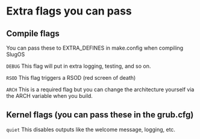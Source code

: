 # Extra flags you can pass

## Compile flags
You can pass these to EXTRA_DEFINES in make.config when compiling SlugOS

```DEBUG``` This flag will put in extra logging, testing, and so on.

```RSOD``` This flag triggers a RSOD (red screen of death)

```ARCH``` This is a required flag but you can change the architecture yourself via the ARCH variable when you build.

## Kernel flags (you can pass these in the grub.cfg)

```quiet```  This disables outputs like the welcome message, logging, etc.